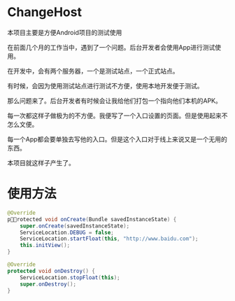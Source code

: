 # ChangeHost 

本项目主要是方便Android项目的测试使用

在前面几个月的工作当中，遇到了一个问题。后台开发者会使用App进行测试使用。

在开发中，会有两个服务器，一个是测试站点，一个正式站点。

有时候，会因为使用测试站点进行测试不方便，使用本地开发便于测试。

那么问题来了。后台开发者有时候会让我给他们打包一个指向他们本机的APK。

每一次都这样子做极为的不方便。我便写了一个入口设置的页面。但是使用起来不怎么文便。

每一个App都会要单独去写他的入口。但是这个入口对于线上来说又是一个无用的东西。

本项目就这样子产生了。

# 使用方法

```java
@Override
protected void onCreate(Bundle savedInstanceState) {
    super.onCreate(savedInstanceState);
    ServiceLocation.DEBUG = false;
    ServiceLocation.startFloat(this, "http://www.baidu.com");
    this.initView();
}
```

```java
@Override
protected void onDestroy() {
    ServiceLocation.stopFloat(this);
    super.onDestroy();
}
```